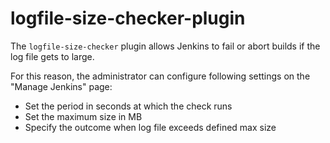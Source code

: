 # logfile-size-checker-plugin

The `logfile-size-checker` plugin allows Jenkins to fail or abort builds if the log file gets to large.

For this reason, the administrator can configure following settings on the "Manage Jenkins" page:
* Set the period in seconds at which the check runs
* Set the maximum size in MB
* Specify the outcome when log file exceeds defined max size
